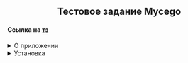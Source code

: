 <h2 align = 'center'>Тестовое задание Mycego</h2>

<h4>Ссылка на <a href = 'https://docs.google.com/document/d/1LPFktOxgFiV1A7KU-mq44FnEt-ykeKK1-4Yv40BsXho/edit?tab=t.0'> тз </a></h4>

<details>
    <summary>О приложении</summary>
    <ul>
        <li>Парсер яндекс ссылок</li>
    </ul>
</details>

<details>
    <summary>Установка</summary>
    <ol>
        <li>Скопируйте репозиторий</li>
        <li>Запустите докер-контейнеры с помошью командной строки, открытой в папке с проектом</li>
        <li>Введите в командную строку: docker-compose up -d --build</li>
        <li>Перейдите по Локальному хосту 127.0.0.1:8000 в браузере</li>
        <li>Введите интересующий вас public_key от ya.disk</li>
        <li>Авторизуйтесь</li>
        <li>Выберете и Скачайте интересующие вас файлы</li>
    </ol>
</details>

<br>
